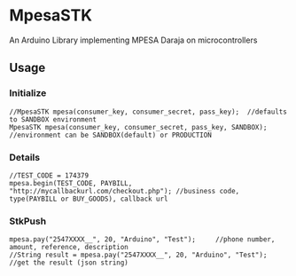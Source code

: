 # MpesaSTK
An Arduino Library implementing MPESA Daraja on microcontrollers

## Usage

### Initialize

```
//MpesaSTK mpesa(consumer_key, consumer_secret, pass_key);	//defaults to SANDBOX environment
MpesaSTK mpesa(consumer_key, consumer_secret, pass_key, SANDBOX);	//environment can be SANDBOX(default) or PRODUCTION
```

### Details
```
//TEST_CODE = 174379 
mpesa.begin(TEST_CODE, PAYBILL, "http://mycallbackurl.com/checkout.php"); //business code, type(PAYBILL or BUY_GOODS), callback url
```

### StkPush
```
mpesa.pay("2547XXXX__", 20, "Arduino", "Test");		//phone number, amount, reference, description
//String result = mpesa.pay("2547XXXX__", 20, "Arduino", "Test");	//get the result (json string)
```
